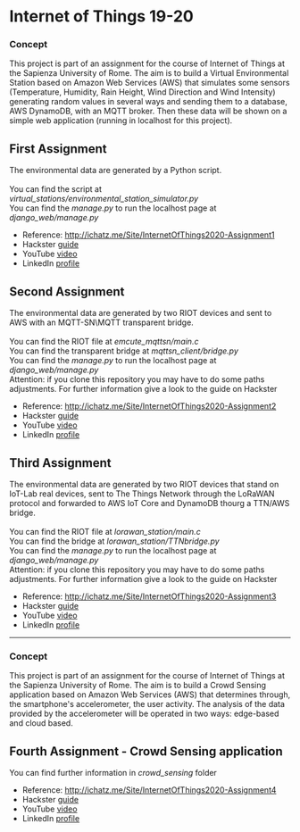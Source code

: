 # Internet of Things 19-20 
### Concept
This project is part of an assignment for the course of Internet of Things at the Sapienza University of Rome. The aim is to build a Virtual Environmental Station based on Amazon Web Services (AWS) that simulates some sensors (Temperature, Humidity, Rain Height, Wind Direction and Wind Intensity) generating random values in several ways and sending them to a database, AWS DynamoDB, with an MQTT broker. Then these data will be shown on a simple web application (running in localhost for this project).

## First Assignment
The environmental data are generated by a Python script.\
<br>
You can find the script at *virtual_stations/environmental_station_simulator.py*\
You can find the *manage.py* to run the localhost page at *django_web/manage.py*

- Reference: http://ichatz.me/Site/InternetOfThings2020-Assignment1
- Hackster [guide](https://www.hackster.io/gianmarcozizzo/aws-based-iot-virtual-environmental-station-4ccb71)
- YouTube [video](https://www.youtube.com/watch?v=YGlRryTL12Y)
- LinkedIn [profile](https://www.linkedin.com/in/gianmarco-zizzo-9741861a3/)

## Second Assignment
The environmental data are generated by two RIOT devices and sent to AWS with an MQTT-SN\MQTT transparent bridge.\
<br>
You can find the RIOT file at *emcute_mqttsn/main.c*\
You can find the transparent bridge at *mqttsn_client/bridge.py*\
You can find the *manage.py* to run the localhost page at *django_web/manage.py*\
Attention: if you clone this repository you may have to do some paths adjustments. For further information give a look to the guide on Hackster

- Reference: http://ichatz.me/Site/InternetOfThings2020-Assignment2
- Hackster [guide](https://www.hackster.io/gianmarcozizzo/aws-based-iot-virtual-environmental-station-using-riot-os-1bd69d)
- YouTube [video](https://www.youtube.com/watch?v=HLiNK_PDmZs&feature=youtu.be)
- LinkedIn [profile](https://www.linkedin.com/in/gianmarco-zizzo-9741861a3/)

## Third Assignment
The environmental data are generated by two RIOT devices that stand on IoT-Lab real devices, sent to The Things Network through the LoRaWAN protocol and forwarded to AWS IoT Core and DynamoDB thourg a TTN/AWS bridge.\
<br>
You can find the RIOT file at *lorawan_station/main.c*\
You can find the bridge at *lorawan_station/TTNbridge.py*\
You can find the *manage.py* to run the localhost page at *django_web/manage.py*\
Attention: if you clone this repository you may have to do some paths adjustments. For further information give a look to the guide on Hackster

- Reference: http://ichatz.me/Site/InternetOfThings2020-Assignment3
- Hackster [guide](https://www.hackster.io/gianmarcozizzo/aws-based-iot-system-using-riot-os-lorawan-ttn-iot-lab-dae93b)
- YouTube [video](https://www.youtube.com/watch?v=CvmiBjnKEso)
- LinkedIn [profile](https://www.linkedin.com/in/gianmarco-zizzo-9741861a3/)
------------------------------------------------------------------------------------------

### Concept
This project is part of an assignment for the course of Internet of Things at the Sapienza University of Rome. The aim is to build a Crowd Sensing application based on Amazon Web Services (AWS) that determines through, the smartphone's accelerometer, the user activity. The analysis of the data provided by the accelerometer will be operated in two ways: edge-based and cloud based.

## Fourth Assignment - Crowd Sensing application

You can find further information in *crowd_sensing* folder

- Reference: http://ichatz.me/Site/InternetOfThings2020-Assignment4
- Hackster [guide](https://www.hackster.io/gianmarcozizzo/aws-based-crowd-sensing-application-d15f35)
- YouTube [video]()
- LinkedIn [profile](https://www.linkedin.com/in/gianmarco-zizzo-9741861a3/)




